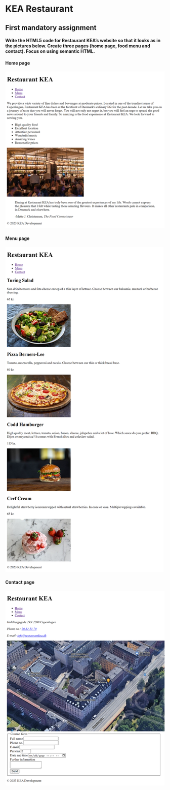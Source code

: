 # KEA Restaurant
## First mandatory assignment

#### Write the HTML5 code for Restaurant KEA’s website so that it looks as in the pictures below. Create three pages (home page, food menu and contact). Focus on using semantic HTML.

#### Home page
![homepage](readme_assets/home.png)

#### Menu page
![menu](readme_assets/menu.png)

#### Contact page
![contact](readme_assets/contact.png)
